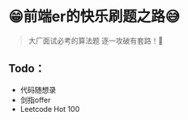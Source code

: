 # 😁前端er的快乐刷题之路😅

> 大厂面试必考的算法题 逐一攻破有套路！🌻



## Todo：

- 代码随想录
- 剑指offer
- Leetcode Hot 100











